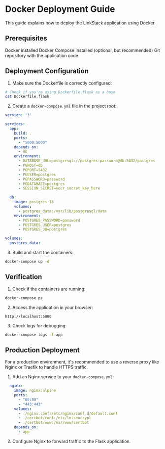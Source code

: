 # Docker Deployment Guide

This guide explains how to deploy the LinkStack application using Docker.

## Prerequisites

Docker installed
Docker Compose installed (optional, but recommended)
Git repository with the application code

## Deployment Configuration

1. Make sure the Dockerfile is correctly configured:
```bash
# Check if you're using Dockerfile.flask as a base
cat Dockerfile.flask
```
2. Create a `docker-compose.yml` file in the project root:
```yaml
version: '3'

services:
  app:
    build: .
    ports:
      - "5000:5000"
    depends_on:
      - db
    environment:
      - DATABASE_URL=postgresql://postgres:password@db:5432/postgres
      - PGHOST=db
      - PGPORT=5432
      - PGUSER=postgres
      - PGPASSWORD=password
      - PGDATABASE=postgres
      - SESSION_SECRET=your_secret_key_here

  db:
    image: postgres:13
    volumes:
      - postgres_data:/var/lib/postgresql/data
    environment:
      - POSTGRES_PASSWORD=password
      - POSTGRES_USER=postgres
      - POSTGRES_DB=postgres

volumes:
  postgres_data:
```
3. Build and start the containers:
```bash
docker-compose up -d
```

## Verification

1. Check if the containers are running:
```bash
docker-compose ps
```
2. Access the application in your browser:
```
http://localhost:5000
```
3. Check logs for debugging:
```bash
docker-compose logs -f app
```

## Production Deployment

For a production environment, it's recommended to use a reverse proxy like Nginx or Traefik to handle HTTPS traffic.
1. Add an Nginx service to your `docker-compose.yml`:
```yaml
  nginx:
    image: nginx:alpine
    ports:
      - "80:80"
      - "443:443"
    volumes:
      - ./nginx.conf:/etc/nginx/conf.d/default.conf
      - ./certbot/conf:/etc/letsencrypt
      - ./certbot/www:/var/www/certbot
    depends_on:
      - app
```
2. Configure Nginx to forward traffic to the Flask application.

